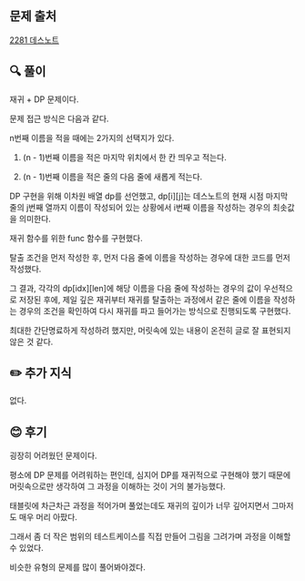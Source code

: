## 문제 출처

<a href="https://www.acmicpc.net/problem/2281" rel="nofollow">2281 데스노트</a>

## 🔍 풀이

재귀 + DP 문제이다.

문제 접근 방식은 다음과 같다.

n번째 이름을 적을 때에는 2가지의 선택지가 있다.

1. (n - 1)번째 이름을 적은 마지막 위치에서 한 칸 띄우고 적는다.

2. (n - 1)번째 이름을 적은 줄의 다음 줄에 새롭게 적는다.

DP 구현을 위해 이차원 배열 dp를 선언했고, dp[i][j]는 데스노트의 현재 시점 마지막 줄의 j번째 열까지 이름이 작성되어 있는 상황에서 i번째 이름을 작성하는 경우의 최솟값을 의미한다.

재귀 함수를 위한 func 함수를 구현했다.

탈출 조건을 먼저 작성한 후, 먼저 다음 줄에 이름을 작성하는 경우에 대한 코드를 먼저 작성했다.

그 결과, 각각의 dp[idx][len]에 해당 이름을 다음 줄에 작성하는 경우의 값이 우선적으로 저장된 후에, 제일 깊은 재귀부터 재귀를 탈출하는 과정에서 같은 줄에 이름을 작성하는 경우의 조건을 확인하여 다시 재귀를 파고 들어가는 방식으로 진행되도록 구현했다.

최대한 간단명료하게 작성하려 했지만, 머릿속에 있는 내용이 온전히 글로 잘 표현되지 않은 것 같다.

## ✏️ 추가 지식

없다.

## 😊 후기

굉장히 어려웠던 문제이다.

평소에 DP 문제를 어려워하는 편인데, 심지어 DP를 재귀적으로 구현해야 했기 때문에 머릿속으로만 생각하여 그 과정을 이해하는 것이 거의 불가능했다.

태블릿에 차근차근 과정을 적어가며 풀었는데도 재귀의 깊이가 너무 깊어지면서 그마저도 매우 머리 아팠다.

그래서 좀 더 작은 범위의 테스트케이스를 직접 만들어 그림을 그려가며 과정을 이해할 수 있었다.

비슷한 유형의 문제를 많이 풀어봐야겠다.